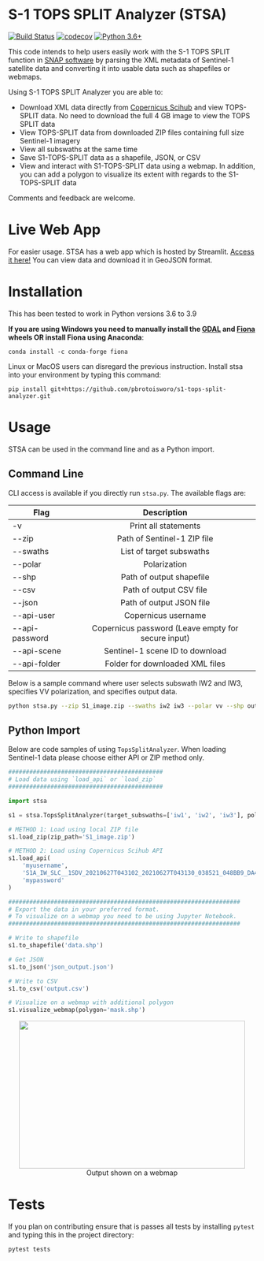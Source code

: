 # S-1 TOPS SPLIT Analyzer (STSA)

[![Build Status](https://travis-ci.com/pbrotoisworo/s1-tops-split-analyzer.svg?branch=main)](https://travis-ci.com/pbrotoisworo/s1-tops-split-analyzer) [![codecov](https://codecov.io/gh/pbrotoisworo/s1-tops-split-analyzer/branch/main/graph/badge.svg?token=EYS8DNVPXL)](https://codecov.io/gh/pbrotoisworo/s1-tops-split-analyzer) [![Python 3.6+](https://img.shields.io/badge/python-3.6+-blue.svg)](https://www.python.org/downloads/release/python-360/)


This code intends to help users easily work with the S-1 TOPS SPLIT function in [SNAP software](https://step.esa.int/main/download/snap-download/) by parsing the XML metadata of Sentinel-1 satellite data and converting it into usable data such as shapefiles or webmaps.

Using S-1 TOPS SPLIT Analyzer you are able to:
* Download XML data directly from [Copernicus Scihub](https://scihub.copernicus.eu/) and view TOPS-SPLIT data. No need to download the full 4 GB image to view the TOPS SPLIT data
* View TOPS-SPLIT data from downloaded ZIP files containing full size Sentinel-1 imagery
* View all subswaths at the same time
* Save S1-TOPS-SPLIT data as a shapefile, JSON, or CSV
* View and interact with S1-TOPS-SPLIT data using a webmap. In addition, you can add a polygon to visualize its extent with regards to the S1-TOPS-SPLIT data

Comments and feedback are welcome.

# Live Web App

For easier usage. STSA has a web app which is hosted by Streamlit. [Access it here!](https://share.streamlit.io/pbrotoisworo/s1-tops-split-analyzer/main/app.py) You can view data and download it in GeoJSON format.

# Installation

This has been tested to work in Python versions 3.6 to 3.9

**If you are using Windows you need to manually install the [GDAL](https://www.lfd.uci.edu/~gohlke/pythonlibs/#gdal) and [Fiona](https://www.lfd.uci.edu/~gohlke/pythonlibs/#fiona) wheels OR install Fiona using Anaconda**:

`conda install -c conda-forge fiona`

Linux or MacOS users can disregard the previous instruction. Install stsa into your environment by typing this command:

`pip install git+https://github.com/pbrotoisworo/s1-tops-split-analyzer.git`

# Usage
STSA can be used in the command line and as a Python import.

## Command Line
CLI access is available if you directly run `stsa.py`. The available flags are:

| Flag      | Description                 |
| --------  |:---------------------------:|
| -v        | Print all statements        |
| --zip     | Path of Sentinel-1 ZIP file |
| --swaths  | List of target subswaths    |
| --polar   | Polarization                |
| --shp     | Path of output shapefile    |
| --csv     | Path of output CSV file     |
| --json    | Path of output JSON file    |
| --api-user | Copernicus username |
| --api-password | Copernicus password (Leave empty for secure input) |
| --api-scene | Sentinel-1 scene ID to download |
| --api-folder | Folder for downloaded XML files |

Below is a sample command where user selects subswath IW2 and IW3, specifies VV polarization, and specifies output data.

```bash
python stsa.py --zip S1_image.zip --swaths iw2 iw3 --polar vv --shp out_shp.shp --csv out_csv.csv --json out_json.json
```

## Python Import

Below are code samples of using `TopsSplitAnalyzer`. When loading Sentinel-1 data please choose either API or ZIP 
method only. 

```python
############################################
# Load data using `load_api` or `load_zip`
############################################

import stsa

s1 = stsa.TopsSplitAnalyzer(target_subswaths=['iw1', 'iw2', 'iw3'], polarization='vh')

# METHOD 1: Load using local ZIP file
s1.load_zip(zip_path='S1_image.zip')

# METHOD 2: Load using Copernicus Scihub API
s1.load_api(
    'myusername',
    'S1A_IW_SLC__1SDV_20210627T043102_20210627T043130_038521_048BB9_DA44',
    'mypassword'
)
```
```python
##################################################################
# Export the data in your preferred format.
# To visualize on a webmap you need to be using Jupyter Notebook.
##################################################################

# Write to shapefile
s1.to_shapefile('data.shp')

# Get JSON
s1.to_json('json_output.json')

# Write to CSV
s1.to_csv('output.csv')

# Visualize on a webmap with additional polygon
s1.visualize_webmap(polygon='mask.shp')
```

<p align="center">
  <img width="460" height="300" src="sample_webmap.png">
  <br>
  Output shown on a webmap
</p>

# Tests

If you plan on contributing ensure that is passes all tests by installing `pytest` and typing this in the project directory:

`pytest tests`
